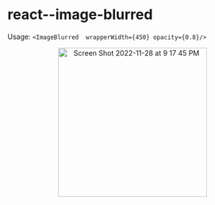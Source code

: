 # react--image-blurred

Usage: `<ImageBlurred  wrapperWidth={450} opacity={0.8}/>`

 <p align="center">
    <img width="300" alt="Screen Shot 2022-11-28 at 9 17 45 PM" src="https://user-images.githubusercontent.com/40804574/204422509-ea4365ea-99c4-4f33-a072-3afc83b0668a.png">
 </p>
 
